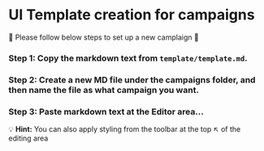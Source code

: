 # UI Template creation for campaigns

:rocket: Please follow below steps to set up a new camplaign :rocket:

### Step 1: Copy the markdown text from `template/template.md`.

### Step 2: Create a new MD file under the campaigns folder, and then name the file as what campaign you want.

### Step 3: Paste markdown text at the Editor area...


:bulb: **Hint:** You can also apply styling from the toolbar at the top :arrow_upper_left: of the editing area
